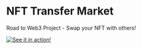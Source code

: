 # NFT Transfer Market
Road to Web3 Project - Swap your NFT with others!

[![See it in action!](https://img.youtube.com/vi/mkfy5IO4zQ4&t=2s/0.jpg)](https://www.youtube.com/watch?v=mkfy5IO4zQ4&t=2s)
